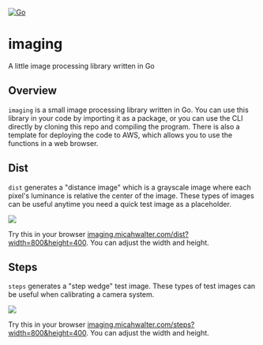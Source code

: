 [![Go](https://github.com/go-micah/imaging/actions/workflows/go.yml/badge.svg?branch=main)](https://github.com/go-micah/imaging/actions/workflows/go.yml)

# imaging

A little image processing library written in Go

## Overview

`imaging` is a small image processing library written in Go. You can use this library in your code by importing it as a package, or you can use the CLI directly by cloning this repo and compiling the program. There is also a template for deploying the code to AWS, which allows you to use the functions in a web browser.

## Dist

`dist` generates a "distance image" which is a grayscale image where each pixel's luminance is relative the center of the image. These types of images can be useful anytime you need a quick test image as a placeholder.

![](https://imaging.micahwalter.com/dist?width=800&height=400)

Try this in your browser [imaging.micahwalter.com/dist?width=800&height=400](https://imaging.micahwalter.com/dist?width=800&height=400). You can adjust the width and height.

## Steps

`steps` generates a "step wedge" test image. These types of test images can be useful when calibrating a camera system.

![](https://imaging.micahwalter.com/steps?width=800&height=400)

Try this in your browser [imaging.micahwalter.com/steps?width=800&height=400](https://imaging.micahwalter.com/steps?width=800&height=400). You can adjust the width and height.

